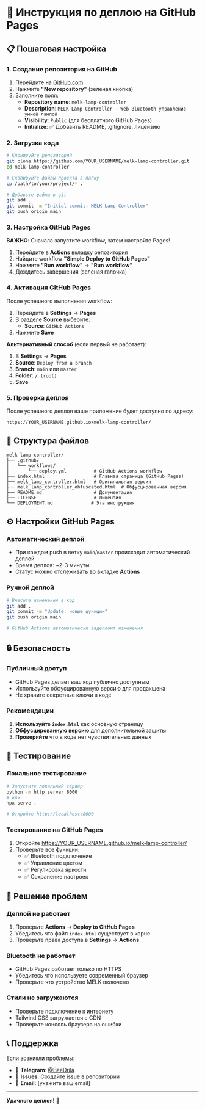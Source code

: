 # 🚀 Инструкция по деплою на GitHub Pages

## 📋 Пошаговая настройка

### 1. Создание репозитория на GitHub

1. Перейдите на [GitHub.com](https://github.com)
2. Нажмите **"New repository"** (зеленая кнопка)
3. Заполните поля:
   - **Repository name**: `melk-lamp-controller`
   - **Description**: `MELK Lamp Controller - Web Bluetooth управление умной лампой`
   - **Visibility**: `Public` (для бесплатного GitHub Pages)
   - **Initialize**: ✅ Добавить README, .gitignore, лицензию

### 2. Загрузка кода

```bash
# Клонируйте репозиторий
git clone https://github.com/YOUR_USERNAME/melk-lamp-controller.git
cd melk-lamp-controller

# Скопируйте файлы проекта в папку
cp /path/to/your/project/* .

# Добавьте файлы в git
git add .
git commit -m "Initial commit: MELK Lamp Controller"
git push origin main
```

### 3. Настройка GitHub Pages

**ВАЖНО**: Сначала запустите workflow, затем настройте Pages!

1. Перейдите в **Actions** вкладку репозитория
2. Найдите workflow **"Simple Deploy to GitHub Pages"**
3. Нажмите **"Run workflow"** → **"Run workflow"**
4. Дождитесь завершения (зеленая галочка)

### 4. Активация GitHub Pages

После успешного выполнения workflow:

1. Перейдите в **Settings** → **Pages**
2. В разделе **Source** выберите:
   - **Source**: `GitHub Actions`
3. Нажмите **Save**

**Альтернативный способ** (если первый не работает):
1. В **Settings** → **Pages**
2. **Source**: `Deploy from a branch`
3. **Branch**: `main` или `master`
4. **Folder**: `/ (root)`
5. **Save**

### 5. Проверка деплоя

После успешного деплоя ваше приложение будет доступно по адресу:
```
https://YOUR_USERNAME.github.io/melk-lamp-controller/
```

## 🔧 Структура файлов

```
melk-lamp-controller/
├── .github/
│   └── workflows/
│       └── deploy.yml          # GitHub Actions workflow
├── index.html                  # Главная страница (GitHub Pages)
├── melk_lamp_controller.html   # Оригинальная версия
├── melk_lamp_controller_obfuscated.html  # Обфусцированная версия
├── README.md                   # Документация
├── LICENSE                     # Лицензия
└── DEPLOYMENT.md              # Эта инструкция
```

## ⚙️ Настройки GitHub Pages

### Автоматический деплой
- При каждом push в ветку `main`/`master` происходит автоматический деплой
- Время деплоя: ~2-3 минуты
- Статус можно отслеживать во вкладке **Actions**

### Ручной деплой
```bash
# Внесите изменения в код
git add .
git commit -m "Update: новые функции"
git push origin main

# GitHub Actions автоматически задеплоит изменения
```

## 🔒 Безопасность

### Публичный доступ
- GitHub Pages делает ваш код публично доступным
- Используйте обфусцированную версию для продакшена
- Не храните секретные ключи в коде

### Рекомендации
1. **Используйте `index.html`** как основную страницу
2. **Обфусцированную версию** для дополнительной защиты
3. **Проверяйте** что в коде нет чувствительных данных

## 📱 Тестирование

### Локальное тестирование
```bash
# Запустите локальный сервер
python -m http.server 8000
# или
npx serve .

# Откройте http://localhost:8000
```

### Тестирование на GitHub Pages
1. Откройте https://YOUR_USERNAME.github.io/melk-lamp-controller/
2. Проверьте все функции:
   - ✅ Bluetooth подключение
   - ✅ Управление цветом
   - ✅ Регулировка яркости
   - ✅ Сохранение настроек

## 🐛 Решение проблем

### Деплой не работает
1. Проверьте **Actions** → **Deploy to GitHub Pages**
2. Убедитесь что файл `index.html` существует в корне
3. Проверьте права доступа в **Settings** → **Actions**

### Bluetooth не работает
- GitHub Pages работает только по HTTPS
- Убедитесь что используете современный браузер
- Проверьте что устройство MELK включено

### Стили не загружаются
- Проверьте подключение к интернету
- Tailwind CSS загружается с CDN
- Проверьте консоль браузера на ошибки

## 📞 Поддержка

Если возникли проблемы:
- 📱 **Telegram**: [@BeeDrila](https://t.me/BeeDrila)
- 🐛 **Issues**: Создайте issue в репозитории
- 📧 **Email**: [укажите ваш email]

---

**Удачного деплоя! 🚀**

